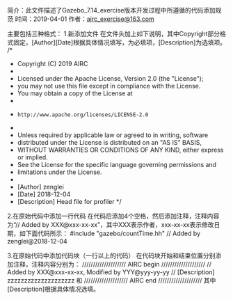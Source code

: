 简介：此文件描述了Gazebo_7.14_exercise版本开发过程中所遵循的代码添加规范
时间：2019-04-01
作者：airc_exercise@163.com

主要包括三种格式：
1.新添加文件
在文件头加上如下说明，其中Copyright部分格式固定，[Author][Date]根据具体情况填写，为必填项，[Description]为选填项。
/*
 * Copyright (C) 2019 AIRC 
 *
 * Licensed under the Apache License, Version 2.0 (the "License");
 * you may not use this file except in compliance with the License.
 * You may obtain a copy of the License at
 *
 *     http://www.apache.org/licenses/LICENSE-2.0
 *
 * Unless required by applicable law or agreed to in writing, software
 * distributed under the License is distributed on an "AS IS" BASIS,
 * WITHOUT WARRANTIES OR CONDITIONS OF ANY KIND, either express or implied.
 * See the License for the specific language governing permissions and
 * limitations under the License.
 *
 * [Author] zenglei
 * [Date] 2018-12-04
 * [Description] Head file for profiler
*/

2.在原始代码中添加一行代码
在代码后添加4个空格，然后添加注释，注释内容为“// Added by XXX@xxx-xx-xx”，其中XXX表示作者，xxx-xx-xx表示修改日期，如下面代码所示：
#include "gazebo/countTime.hh"          // Added by zenglei@2018-12-04

3.在原始代码中添加代码块（一行以上的代码）
在代码块开始和结束位置分别添加注释，注释内容分别为：
  //////////////////// AIRC begin ////////////////////
  // Added by XXX@xxx-xx-xx, Modified by YYY@yyy-yy-yy
  // [Description] zzzzzzzzzzzzzzzzzzzz
和
  //////////////////// AIRC end ////////////////////
其中[Description]根据具体情况选填。
